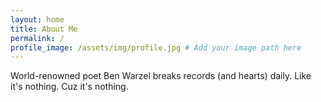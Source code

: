 ```yaml
---
layout: home
title: About Me
permalink: /
profile_image: /assets/img/profile.jpg # Add your image path here
---
```


World-renowned poet Ben Warzel breaks records (and hearts) daily. Like it's nothing. Cuz it's nothing. 
